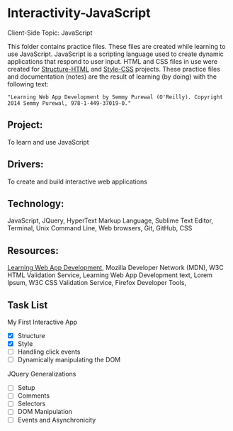 # Inter**activity**-JavaScript
Client-Side Topic: JavaScript

This folder contains practice files.  These files are created while learning to use JavaScript.  JavaScript is a scripting language used to create dynamic applications that respond to user input.  HTML and CSS files in use were created for [Structure-HTML](https://github.com/Nat34/Structure-HTML.git) and [Style-CSS](https://github.com/Nat34/Style-CSS.git) projects.  These practice files and documentation (notes) are the result of learning (by doing) with the following text:
```
"Learning Web App Development by Semmy Purewal (O'Reilly). Copyright 2014 Semmy Purewal, 978-1-449-37019-0."
```

## Project: 
To learn and use JavaScript

## Drivers:
To create and build interactive web applications

## Technology: 
JavaScript, JQuery, HyperText Markup Language, Sublime Text Editor, Terminal, Unix Command Line, Web browsers, Git, GitHub, CSS

## Resources: 
[Learning Web App Development](https://github.com/semmypurewal/LearningWebAppDev), Mozilla Developer Network (MDN), W3C HTML Validation Service, Learning Web App Development text, Lorem Ipsum, W3C CSS Validation Service, Firefox Developer Tools,

## Task List

My First Interactive App
- [x] Structure
- [x] Style
- [ ] Handling click events
- [ ] Dynamically manipulating the DOM

JQuery Generalizations
- [ ] Setup
- [ ] Comments
- [ ] Selectors
- [ ] DOM Manipulation
- [ ] Events and Asynchronicity
